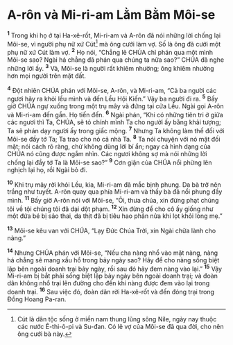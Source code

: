 

# A-rôn và Mi-ri-am Lằm Bằm Môi-se
<sup><b>1</b></sup> Trong khi họ ở tại Ha-xê-rốt, Mi-ri-am và A-rôn đã nói những lời chống lại Môi-se, vì người phụ nữ xứ Cút[^1] mà ông cưới làm vợ. Số là ông đã cưới một phụ nữ xứ Cút làm vợ. <sup><b>2</b></sup> Họ nói, “Chẳng lẽ CHÚA chỉ phán qua một mình Môi-se sao? Ngài há chẳng đã phán qua chúng ta nữa sao?” CHÚA đã nghe những lời ấy. <sup><b>3</b></sup> Vả, Môi-se là người rất khiêm nhường; ông khiêm nhường hơn mọi người trên mặt đất.

<sup><b>4</b></sup> Đột nhiên CHÚA phán với Môi-se, A-rôn, và Mi-ri-am, “Cả ba người các ngươi hãy ra khỏi lều mình và đến Lều Hội Kiến.” Vậy ba người đi ra. <sup><b>5</b></sup> Bấy giờ CHÚA ngự xuống trong một trụ mây và đứng tại cửa Lều. Ngài gọi A-rôn và Mi-ri-am đến gần. Họ tiến đến. <sup><b>6</b></sup> Ngài phán, “Khi có những tiên tri ở giữa các ngươi thì Ta, CHÚA, sẽ tỏ chính mình Ta cho người ấy bằng khải tượng; Ta sẽ phán dạy người ấy trong giấc mộng. <sup><b>7</b></sup> Nhưng Ta không làm thế đối với Môi-se đầy tớ Ta; Ta trao cho nó cả nhà Ta. <sup><b>8</b></sup> Ta nói chuyện với nó mặt đối mặt; nói cách rõ ràng, chứ không dùng lời bí ẩn; ngay cả hình dạng của CHÚA nó cũng được ngắm nhìn. Các ngươi không sợ mà nói những lời chống lại đầy tớ Ta là Môi-se sao?” <sup><b>9</b></sup> Cơn giận của CHÚA nổi phừng lên nghịch lại họ, rồi Ngài bỏ đi.

<sup><b>10</b></sup> Khi trụ mây rời khỏi Lều, kìa, Mi-ri-am đã mắc bịnh phung. Da bà trở nên trắng như tuyết. A-rôn quay qua phía Mi-ri-am và thấy bà đã nổi phung đầy mình. <sup><b>11</b></sup> Bấy giờ A-rôn nói với Môi-se, “Ôi, thưa chúa, xin đừng phạt chúng tôi về tội chúng tôi đã dại dột phạm. <sup><b>12</b></sup> Xin đừng để cho cô ấy giống như một đứa bé bị sảo thai, da thịt đã bị tiêu hao phân nửa khi lọt khỏi lòng mẹ.”

<sup><b>13</b></sup> Môi-se kêu van với CHÚA, “Lạy Đức Chúa Trời, xin Ngài chữa lành cho nàng.”

<sup><b>14</b></sup> Nhưng CHÚA phán với Môi-se, “Nếu cha nàng nhổ vào mặt nàng, nàng há chẳng sẽ mang xấu hổ trong bảy ngày sao? Hãy để cho nàng sống biệt lập bên ngoài doanh trại bảy ngày, rồi sau đó hãy đem nàng vào lại.” <sup><b>15</b></sup> Vậy Mi-ri-am bị bắt phải sống biệt lập bảy ngày bên ngoài doanh trại; và đoàn dân không nhổ trại lên đường cho đến khi nàng được đem vào lại trong doanh trại. <sup><b>16</b></sup> Sau việc đó, đoàn dân rời Ha-xê-rốt và đến đóng trại trong Đồng Hoang Pa-ran.

[^1]: Cút là dân tộc sống ở miền nam thung lũng sông Nile, ngày nay thuộc các nước Ê-thi-ô-pi và Su-đan. Có lẽ vợ của Môi-se đã qua đời, cho nên ông cưới bà này.
